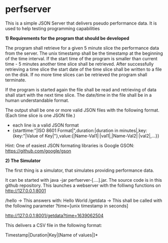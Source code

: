 # perfserver
This is a simple JSON Server that delivers pseudo performance data. It is used to help testing programming capabilities


**1) Requirements for the program that should be developed**

The program shall retrieve for a given 5 minute slice the performance data from the server.
The unix timestamp shall be the timestamp at the beginning of the time interval.
If the start time of the program is smaller than current time - 5 minutes another time slice shall be retrieved.
After successfully retrieving a time slice the start date of the time slice shall be written to a file on the disk.
If no more time slices can be retrieved the program shall terminate.

If the program is started again the file shall be read and retrieving of data shall start with the next time slice.
The date/time in the file shall be in a human understandable format.

The output shall be one or more valid JSON files with the following format. (Each time slice is one JSON file.)

- each line is a valid JSON format
- {starttime:"|ISO 8601 Format|",duration:|duration in minutes|,key:{key:"|Value of Key|"},value:{|Name-Val1|:|val1|,|Name-Val2|:|val2|,...}}


Hint: One of easiest JSON formating libraries is Google GSON:  https://github.com/google/gson


**2) The Simulator**

The first thing is a simulator, that simulates providing performance data.

It can be started with java -jar perfserver-[....].jar. The source code is in this github repository.
This launches a webserver with the folliwng functions on http://127.0.0.1:8001

/hello  -> This answers with: Hello World
/getdata ->  This shall be called with the following parameter ?time=[unix timestamp in seconds]

http://127.0.0.1:8001/getdata?time=1639062504

This delivers a CSV file in the following format:

Timestamp|Duration|Key|[Name of values|]*






